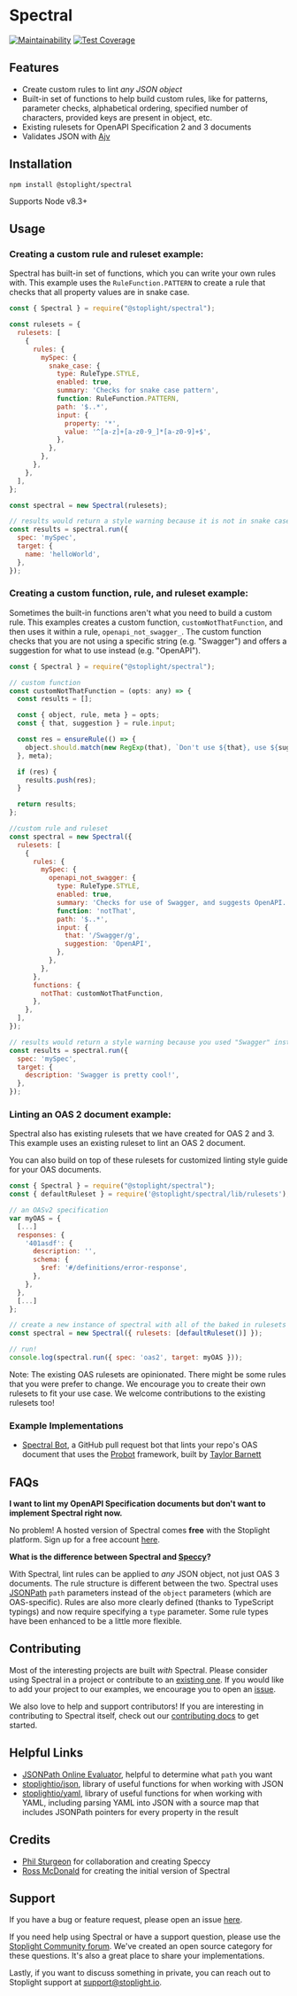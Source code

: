 # Spectral

[![Maintainability](https://api.codeclimate.com/v1/badges/1aa53502913a428f40ac/maintainability)](https://codeclimate.com/github/stoplightio/spectral/maintainability)
[![Test Coverage](https://api.codeclimate.com/v1/badges/1aa53502913a428f40ac/test_coverage)](https://codeclimate.com/github/stoplightio/spectral/test_coverage)

## Features

- Create custom rules to lint _any JSON object_
- Built-in set of functions to help build custom rules, like for patterns, parameter checks, alphabetical ordering, specified number of characters, provided keys are present in object, etc.
- Existing rulesets for OpenAPI Specification 2 and 3 documents
- Validates JSON with [Ajv](https://github.com/epoberezkin/ajv)

## Installation

```shell
npm install @stoplight/spectral
```

Supports Node v8.3+

## Usage

### Creating a custom rule and ruleset example:

Spectral has built-in set of functions, which you can write your own rules with. This example uses the `RuleFunction.PATTERN` to create a rule that checks that all property values are in snake case.

```javascript
const { Spectral } = require("@stoplight/spectral");

const rulesets = {
  rulesets: [
    {
      rules: {
        mySpec: {
          snake_case: {
            type: RuleType.STYLE,
            enabled: true,
            summary: 'Checks for snake case pattern',
            function: RuleFunction.PATTERN,
            path: '$..*',
            input: {
              property: '*',
              value: '^[a-z]+[a-z0-9_]*[a-z0-9]+$',
            },
          },
        },
      },
    },
  ],
};

const spectral = new Spectral(rulesets);

// results would return a style warning because it is not in snake case pattern
const results = spectral.run({
  spec: 'mySpec',
  target: {
    name: 'helloWorld',
  },
});
```

### Creating a custom function, rule, and ruleset example:

Sometimes the built-in functions aren't what you need to build a custom rule. This examples creates a custom function, `customNotThatFunction`, and then uses it within a rule, `openapi_not_swagger_`. The custom function checks that you are not using a specific string (e.g. "Swagger") and offers a suggestion for what to use instead (e.g. "OpenAPI").

```javascript
const { Spectral } = require("@stoplight/spectral");

// custom function
const customNotThatFunction = (opts: any) => {
  const results = [];

  const { object, rule, meta } = opts;
  const { that, suggestion } = rule.input;

  const res = ensureRule(() => {
    object.should.match(new RegExp(that), `Don't use ${that}, use ${suggestion}!`);
  }, meta);

  if (res) {
    results.push(res);
  }

  return results;
};

//custom rule and ruleset
const spectral = new Spectral({
  rulesets: [
    {
      rules: {
        mySpec: {
          openapi_not_swagger: {
            type: RuleType.STYLE,
            enabled: true,
            summary: 'Checks for use of Swagger, and suggests OpenAPI.',
            function: 'notThat',
            path: '$..*',
            input: {
              that: '/Swagger/g',
              suggestion: 'OpenAPI',
            },
          },
        },
      },
      functions: {
        notThat: customNotThatFunction,
      },
    },
  ],
});

// results would return a style warning because you used "Swagger" instead of "OpenAPI"
const results = spectral.run({
  spec: 'mySpec',
  target: {
    description: 'Swagger is pretty cool!',
  },
});
```

### Linting an OAS 2 document example:

Spectral also has existing rulesets that we have created for OAS 2 and 3. This example uses an existing ruleset to lint an OAS 2 document.

You can also build on top of these rulesets for customized linting style guide for your OAS documents.

```javascript
const { Spectral } = require("@stoplight/spectral");
const { defaultRuleset } = require('@stoplight/spectral/lib/rulesets');

// an OASv2 specification
var myOAS = {
  [...]
  responses: {
    '401asdf': {
      description: '',
      schema: {
        $ref: '#/definitions/error-response',
      },
    },
  },
  [...]
};

// create a new instance of spectral with all of the baked in rulesets
const spectral = new Spectral({ rulesets: [defaultRuleset()] });

// run!
console.log(spectral.run({ spec: 'oas2', target: myOAS }));
```

Note: The existing OAS rulesets are opinionated. There might be some rules that you were prefer to change. We encourage you to create their own rulesets to fit your use case. We welcome contributions to the existing rulesets too!

### Example Implementations

- [Spectral Bot](https://github.com/tbarn/spectral-bot), a GitHub pull request bot that lints your repo's OAS document that uses the [Probot](https://probot.github.io) framework, built by [Taylor Barnett](https://github.com/tbarn)

## FAQs

**I want to lint my OpenAPI Specification documents but don't want to implement Spectral right now.**

No problem! A hosted version of Spectral comes **free** with the Stoplight platform. Sign up for a free account [here](https://stoplight.io/?utm_source=github&utm_campaign=spectral).

**What is the difference between Spectral and [Speccy](https://github.com/wework/speccy)?**

With Spectral, lint rules can be applied to _any_ JSON object, not just OAS 3 documents. The rule structure is different between the two. Spectral uses [JSONPath](http://goessner.net/articles/JsonPath/) `path` parameters instead of the `object` parameters (which are OAS-specific). Rules are also more clearly defined (thanks to TypeScript typings) and now require specifying a `type` parameter. Some rule types have been enhanced to be a little more flexible.

## Contributing

Most of the interesting projects are built _with_ Spectral. Please consider using Spectral in a project or contribute to an [existing one](#example-implementations). If you would like to add your project to our examples, we encourage you to open an [issue](https://github.com/stoplightio/spectral/issues).

We also love to help and support contributors! If you are interesting in contributing to Spectral itself, check out our [contributing docs](CONTRIBUTING.md) to get started.

## Helpful Links

- [JSONPath Online Evaluator](http://jsonpath.com/), helpful to determine what `path` you want
- [stoplightio/json](https://github.com/stoplightio/json), library of useful functions for when working with JSON
- [stoplightio/yaml]((https://github.com/stoplightio/yaml)), library of useful functions for when working with YAML, including parsing YAML into JSON with a source map that includes JSONPath pointers for every property in the result

## Credits

- [Phil Sturgeon](https://github.com/philsturgeon) for collaboration and creating Speccy
- [Ross McDonald](https://github.com/rossmcdonald) for creating the initial version of Spectral

## Support

If you have a bug or feature request, please open an issue [here](https://github.com/stoplightio/spectral/issues).

If you need help using Spectral or have a support question, please use the [Stoplight Community forum](https://community.stoplight.io). We've created an open source category for these questions. It's also a great place to share your implementations.

Lastly, if you want to discuss something in private, you can reach out to Stoplight support at [support@stoplight.io](mailto:support@stoplight.io).
